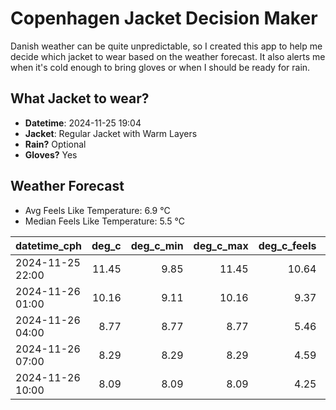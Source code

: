 
# Copenhagen Jacket Decision Maker

Danish weather can be quite unpredictable, so I created this app to help me decide which jacket to wear based on the weather forecast. 
It also alerts me when it's cold enough to bring gloves or when I should be ready for rain.

## What Jacket to wear?

- **Datetime**: 2024-11-25 19:04
- **Jacket**: Regular Jacket with Warm Layers
- **Rain?** Optional
- **Gloves?** Yes

## Weather Forecast
- Avg Feels Like Temperature: 6.9 °C
- Median Feels Like Temperature: 5.5 °C

| datetime_cph     |   deg_c |   deg_c_min |   deg_c_max |   deg_c_feels | weather   | wind   | rain   |
|:-----------------|--------:|------------:|------------:|--------------:|:----------|:-------|:-------|
| 2024-11-25 22:00 |   11.45 |        9.85 |       11.45 |         10.64 | Rain      | Low    | Low    |
| 2024-11-26 01:00 |   10.16 |        9.11 |       10.16 |          9.37 | Clouds    | High   | None   |
| 2024-11-26 04:00 |    8.77 |        8.77 |        8.77 |          5.46 | Clouds    | High   | None   |
| 2024-11-26 07:00 |    8.29 |        8.29 |        8.29 |          4.59 | Clouds    | High   | None   |
| 2024-11-26 10:00 |    8.09 |        8.09 |        8.09 |          4.25 | Clouds    | High   | None   |
        